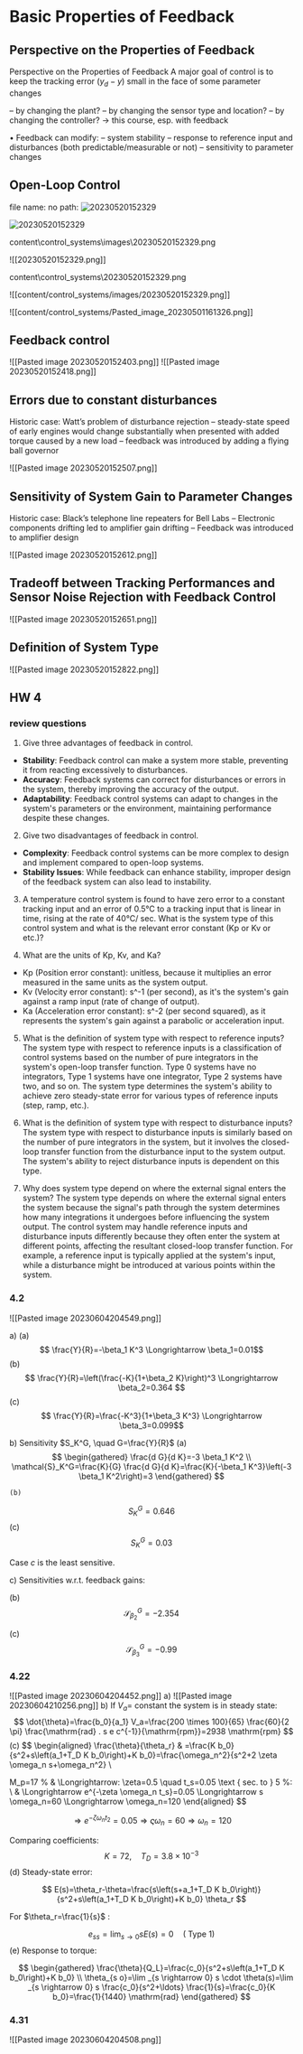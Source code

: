 # Basic Properties of Feedback
## Perspective on the Properties of Feedback
Perspective on the Properties of Feedback A major goal of control is to keep the tracking error ($y_d - y$) small in the face of some parameter changes

– by changing the plant?
– by changing the sensor type and location?
– by changing the controller? → this course, esp. with feedback

• Feedback can modify:
– system stability
– response to reference input and disturbances (both predictable/measurable or not)
– sensitivity to parameter changes

## Open-Loop Control

file name: no path: 
![20230520152329](20230520152329.png)

![20230520152329](/content/control_systems/images/20230520152329.png)


content\control_systems\images\20230520152329.png

![[20230520152329.png]]

content\control_systems\20230520152329.png

![[content/control_systems/images/20230520152329.png]]

![[content/control_systems/Pasted_image_20230501161326.png]]

## Feedback control 
![[Pasted image 20230520152403.png]]
![[Pasted image 20230520152418.png]]

## Errors due to constant disturbances

Historic case: Watt’s problem of disturbance rejection
– steady-state speed of early engines would change substantially when presented with added torque caused by a new load
– feedback was introduced by adding a flying ball governor

![[Pasted image 20230520152507.png]]

## Sensitivity of System Gain to Parameter Changes
Historic case: Black’s telephone line repeaters for Bell Labs
– Electronic components drifting led to amplifier gain drifting
– Feedback was introduced to amplifier design

![[Pasted image 20230520152612.png]]

## Tradeoff between Tracking Performances and Sensor Noise Rejection with Feedback Control
![[Pasted image 20230520152651.png]]

## Definition of System Type
![[Pasted image 20230520152822.png]]


## HW 4 
### review questions
1. Give three advantages of feedback in control.
  - **Stability**: Feedback control can make a system more stable, preventing it from reacting excessively to disturbances.
 -  **Accuracy**: Feedback systems can correct for disturbances or errors in the system, thereby improving the accuracy of the output.
 -   **Adaptability**: Feedback control systems can adapt to changes in the system's parameters or the environment, maintaining performance despite these changes.

2. Give two disadvantages of feedback in control.
-   **Complexity**: Feedback control systems can be more complex to design and implement compared to open-loop systems.
-   **Stability Issues**: While feedback can enhance stability, improper design of the feedback system can also lead to instability.

3. A temperature control system is found to have zero error to a constant tracking input and an error of 0.5°C to a tracking input that is linear in time, rising at the rate of 40°C/ sec. What is the system type of this control system and what is the relevant error constant (Kp or Kv or etc.)?

4. What are the units of Kp, Kv, and Ka?
-   Kp (Position error constant): unitless, because it multiplies an error measured in the same units as the system output.
-   Kv (Velocity error constant): s^-1 (per second), as it's the system's gain against a ramp input (rate of change of output).
-   Ka (Acceleration error constant): s^-2 (per second squared), as it represents the system's gain against a parabolic or acceleration input.

5. What is the definition of system type with respect to reference inputs?
The system type with respect to reference inputs is a classification of control systems based on the number of pure integrators in the system's open-loop transfer function. Type 0 systems have no integrators, Type 1 systems have one integrator, Type 2 systems have two, and so on. The system type determines the system's ability to achieve zero steady-state error for various types of reference inputs (step, ramp, etc.).

6. What is the definition of system type with respect to disturbance inputs?
The system type with respect to disturbance inputs is similarly based on the number of pure integrators in the system, but it involves the closed-loop transfer function from the disturbance input to the system output. The system's ability to reject disturbance inputs is dependent on this type.

7. Why does system type depend on where the external signal enters the system?
The system type depends on where the external signal enters the system because the signal's path through the system determines how many integrations it undergoes before influencing the system output. The control system may handle reference inputs and disturbance inputs differently because they often enter the system at different points, affecting the resultant closed-loop transfer function. For example, a reference input is typically applied at the system's input, while a disturbance might be introduced at various points within the system.

### 4.2
![[Pasted image 20230604204549.png]]

a)
	(a) $$
\frac{Y}{R}=-\beta_1 K^3 \Longrightarrow \beta_1=0.01$$
	(b) $$ \frac{Y}{R}=\left(\frac{-K}{1+\beta_2 K}\right)^3 \Longrightarrow \beta_2=0.364 $$
	(c) $$ \frac{Y}{R}=\frac{-K^3}{1+\beta_3 K^3} \Longrightarrow \beta_3=0.099$$
	


b) Sensitivity $S_K^G, \quad G=\frac{Y}{R}$
	(a)
$$
\begin{gathered}
\frac{d G}{d K}=-3 \beta_1 K^2 \\
\mathcal{S}_K^G=\frac{K}{G} \frac{d G}{d K}=\frac{K}{-\beta_1 K^3}\left(-3 \beta_1 K^2\right)=3
\end{gathered}
$$

	(b)
	
$$ S_K^G=0.646 $$
	(c) 
 $$S_K^G=0.03$$

Case $c$ is the least sensitive.

c) Sensitivities w.r.t. feedback gains:

(b)
$$
\mathcal{S}_{\beta_2}^G=-2.354
$$

(c)
$$
\mathcal{S}_{\beta_3}^G=-0.99
$$

### 4.22
![[Pasted image 20230604204452.png]]
a)
![[Pasted image 20230604210256.png]]
b) If $V_a=$ constant the system is in steady state:
$$
\dot{\theta}=\frac{b_0}{a_1} V_a=\frac{200 \times 100}{65} \frac{60}{2 \pi} \frac{\mathrm{rad} . s e c^{-1}}{\mathrm{rpm}}=2938 \mathrm{rpm}
$$
(c)
$$
\begin{aligned}
\frac{\theta}{\theta_r} & =\frac{K b_0}{s^2+s\left(a_1+T_D K b_0\right)+K b_0}=\frac{\omega_n^2}{s^2+2 \zeta \omega_n s+\omega_n^2} \\

M_p=17 \% & \Longrightarrow: \zeta=0.5 \quad t_s=0.05 \text { sec. to } 5 \%: \\
& \Longrightarrow e^{-\zeta \omega_n t_s}=0.05 \Longrightarrow s \omega_n=60 \Longrightarrow \omega_n=120
\end{aligned}
$$

$$
\Longrightarrow e^{-\zeta \omega_n t_2}=0.05 \Longrightarrow \varsigma \omega_n=60 \Longrightarrow \omega_n=120
$$

Comparing coefficients:
$$
K=72, \quad T_D=3.8 \times 10^{-3}
$$
(d) Steady-state error:

$$
E(s)=\theta_r-\theta=\frac{s\left(s+a_1+T_D K b_0\right)}{s^2+s\left(a_1+T_D K b_0\right)+K b_0} \theta_r
$$

For $\theta_r=\frac{1}{s}$ :

$$
e_{s s}=\lim _{s \rightarrow 0} s E(s)=0 \quad(\text { Type 1) }
$$
(e) Response to torque:

$$
\begin{gathered}
\frac{\theta}{Q_L}=\frac{c_0}{s^2+s\left(a_1+T_D K b_0\right)+K b_0} \\
\theta_{s o}=\lim _{s \rightarrow 0} s \cdot \theta(s)=\lim _{s \rightarrow 0} s \frac{c_0}{s^2+\ldots} \frac{1}{s}=\frac{c_0}{K b_0}=\frac{1}{1440} \mathrm{rad}
\end{gathered}
$$


### 4.31
![[Pasted image 20230604204508.png]]